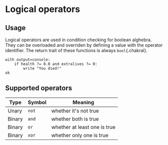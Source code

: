 # Logical operators

## Usage
Logical operators are used in condition checking for boolean alghebra. They can be overloaded and overriden by defining a value with the operator identifier. The return trait of these functions is always `bool`{.chakral}.

```{.chakral caption="Example of 'and' operator'"}
with output=console:
    if health ?= 0.0 and extralives ?= 0:
        write "You died!"
ok
```

## Supported operators

| Type   | Symbol | Meaning |
| ------ | ------ | ------- |
| Unary | `not` | whether it's not true |
| Binary | `and` | whether both is true |
| Binary | `or` | whether at least one is true |
| Binary | `xor` | whether only one is true |